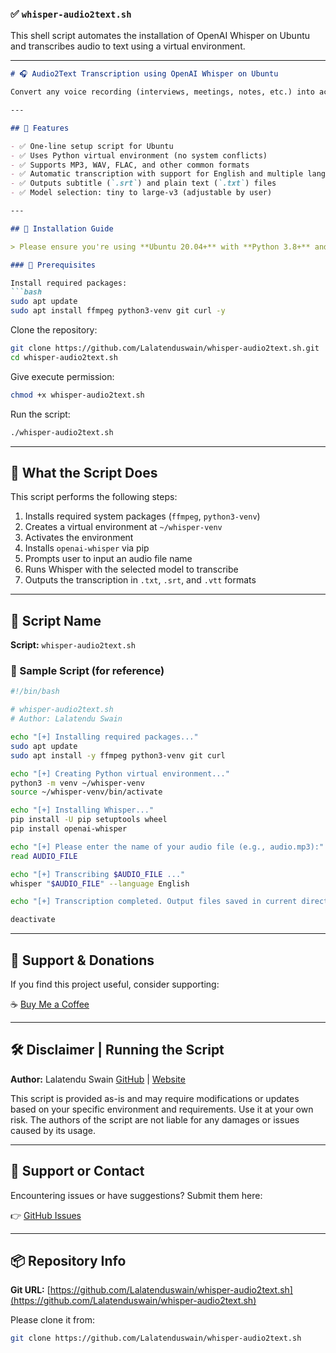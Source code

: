 ### ✅ `whisper-audio2text.sh`

This shell script automates the installation of OpenAI Whisper on Ubuntu and transcribes audio to text using a virtual environment.

---

````markdown
# 🎧 Audio2Text Transcription using OpenAI Whisper on Ubuntu

Convert any voice recording (interviews, meetings, notes, etc.) into accurate text using OpenAI's Whisper model — fully automated on Ubuntu with one script.

---

## 📌 Features

- ✅ One-line setup script for Ubuntu
- ✅ Uses Python virtual environment (no system conflicts)
- ✅ Supports MP3, WAV, FLAC, and other common formats
- ✅ Automatic transcription with support for English and multiple languages
- ✅ Outputs subtitle (`.srt`) and plain text (`.txt`) files
- ✅ Model selection: tiny to large-v3 (adjustable by user)

---

## 📖 Installation Guide

> Please ensure you're using **Ubuntu 20.04+** with **Python 3.8+** and have `sudo` access.

### 🔧 Prerequisites

Install required packages:
```bash
sudo apt update
sudo apt install ffmpeg python3-venv git curl -y
````

Clone the repository:

```bash
git clone https://github.com/Lalatenduswain/whisper-audio2text.sh.git
cd whisper-audio2text.sh
```

Give execute permission:

```bash
chmod +x whisper-audio2text.sh
```

Run the script:

```bash
./whisper-audio2text.sh
```

---

## 🧠 What the Script Does

This script performs the following steps:

1. Installs required system packages (`ffmpeg`, `python3-venv`)
2. Creates a virtual environment at `~/whisper-venv`
3. Activates the environment
4. Installs `openai-whisper` via pip
5. Prompts user to input an audio file name
6. Runs Whisper with the selected model to transcribe
7. Outputs the transcription in `.txt`, `.srt`, and `.vtt` formats

---

## 📂 Script Name

**Script:** `whisper-audio2text.sh`

### 📜 Sample Script (for reference)

```bash
#!/bin/bash

# whisper-audio2text.sh
# Author: Lalatendu Swain

echo "[+] Installing required packages..."
sudo apt update
sudo apt install -y ffmpeg python3-venv git curl

echo "[+] Creating Python virtual environment..."
python3 -m venv ~/whisper-venv
source ~/whisper-venv/bin/activate

echo "[+] Installing Whisper..."
pip install -U pip setuptools wheel
pip install openai-whisper

echo "[+] Please enter the name of your audio file (e.g., audio.mp3):"
read AUDIO_FILE

echo "[+] Transcribing $AUDIO_FILE ..."
whisper "$AUDIO_FILE" --language English

echo "[+] Transcription completed. Output files saved in current directory."

deactivate
```

---

## 💖 Support & Donations

If you find this project useful, consider supporting:

☕ [Buy Me a Coffee](https://www.buymeacoffee.com/lalatendu.swain)

---

## 🛠 Disclaimer | Running the Script

**Author:** Lalatendu Swain
[GitHub](https://github.com/Lalatenduswain) | [Website](https://blog.lalatendu.info/)

This script is provided as-is and may require modifications or updates based on your specific environment and requirements. Use it at your own risk. The authors of the script are not liable for any damages or issues caused by its usage.

---

## 🐞 Support or Contact

Encountering issues or have suggestions? Submit them here:

👉 [GitHub Issues](https://github.com/Lalatenduswain/whisper-audio2text.sh/issues)

---

## 📦 Repository Info

**Git URL:** [https://github.com/Lalatenduswain/whisper-audio2text.sh](https://github.com/Lalatenduswain/whisper-audio2text.sh)

Please clone it from:

```bash
git clone https://github.com/Lalatenduswain/whisper-audio2text.sh
```
